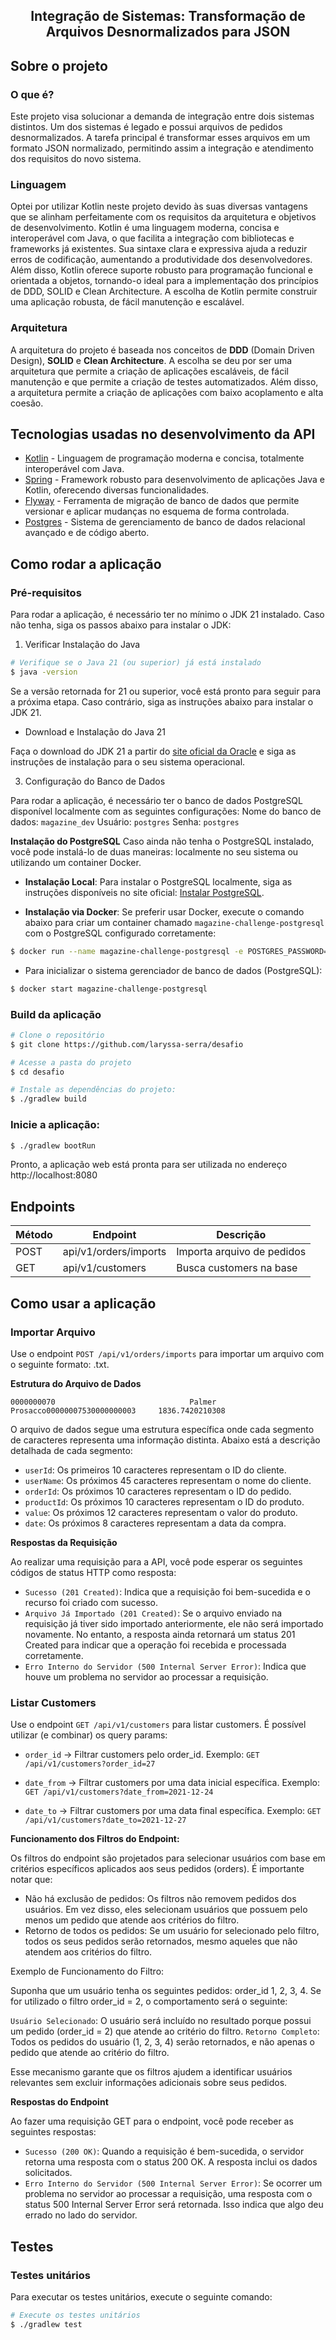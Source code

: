 <div align="center" style={{ marginTop: 16 }}>
  <h2 style={{ margin: 0 }} align="center">
    Integração de Sistemas: Transformação de Arquivos Desnormalizados para JSON
  </h2>
</div>

## Sobre o projeto

### O que é?

Este projeto visa solucionar a demanda de integração entre dois sistemas distintos. Um dos sistemas é legado e possui arquivos de pedidos desnormalizados. A tarefa principal é transformar esses arquivos em um formato JSON normalizado, permitindo assim a integração e atendimento dos requisitos do novo sistema.

### Linguagem
Optei por utilizar Kotlin neste projeto devido às suas diversas vantagens que se alinham perfeitamente com os requisitos da arquitetura e objetivos de desenvolvimento. Kotlin é uma linguagem moderna, concisa e interoperável com Java, o que facilita a integração com bibliotecas e frameworks já existentes. Sua sintaxe clara e expressiva ajuda a reduzir erros de codificação, aumentando a produtividade dos desenvolvedores. Além disso, Kotlin oferece suporte robusto para programação funcional e orientada a objetos, tornando-o ideal para a implementação dos princípios de DDD, SOLID e Clean Architecture. A escolha de Kotlin permite construir uma aplicação robusta, de fácil manutenção e escalável.

### Arquitetura

A arquitetura do projeto é baseada nos conceitos de **DDD** (Domain Driven Design), **SOLID** e **Clean Architecture**. A escolha se deu por ser uma arquitetura que permite a criação de aplicações escaláveis, de fácil manutenção e que permite a criação de testes automatizados. Além disso, a arquitetura permite a criação de aplicações com baixo acoplamento e alta coesão.

## Tecnologias usadas no desenvolvimento da API

- [Kotlin](https://kotlinlang.org/) - Linguagem de programação moderna e concisa, totalmente interoperável com Java.
- [Spring](https://spring.io/) - Framework robusto para desenvolvimento de aplicações Java e Kotlin, oferecendo diversas funcionalidades.
- [Flyway](https://flywaydb.org/) - Ferramenta de migração de banco de dados que permite versionar e aplicar mudanças no esquema de forma controlada.
- [Postgres](https://www.postgresql.org/) - Sistema de gerenciamento de banco de dados relacional avançado e de código aberto.

## Como rodar a aplicação

### Pré-requisitos

Para rodar a aplicação, é necessário ter no mínimo o JDK 21 instalado. Caso não tenha, siga os passos abaixo para instalar o JDK:
1. Verificar Instalação do Java
```bash
# Verifique se o Java 21 (ou superior) já está instalado
$ java -version
```
Se a versão retornada for 21 ou superior, você está pronto para seguir para a próxima etapa. Caso contrário, siga as instruções abaixo para instalar o JDK 21.

- Download e Instalação do Java 21
   
Faça o download do JDK 21 a partir do [site oficial da Oracle](https://www.oracle.com/java/technologies/javase/jdk21-archive-downloads.html) e siga as instruções de instalação para o seu sistema operacional.

3. Configuração do Banco de Dados

Para rodar a aplicação, é necessário ter o banco de dados PostgreSQL disponível localmente com as seguintes configurações:
Nome do banco de dados: `magazine_dev`
Usuário: `postgres`
Senha: `postgres`

<b>Instalação do PostgreSQL</b>
Caso ainda não tenha o PostgreSQL instalado, você pode instalá-lo de duas maneiras: localmente no seu sistema ou utilizando um container Docker.

- <b>Instalação Local</b>:
Para instalar o PostgreSQL localmente, siga as instruções disponíveis no site oficial: [Instalar PostgreSQL](https://www.postgresql.org/download/).

- <b>Instalação via Docker</b>:
Se preferir usar Docker, execute o comando abaixo para criar um container chamado `magazine-challenge-postgresql` com o PostgreSQL configurado corretamente:
```bash
$ docker run --name magazine-challenge-postgresql -e POSTGRES_PASSWORD=postgres -e POSTGRES_DB=magazine_dev -p 5432:5432 -d postgres
```
 
- Para inicializar o sistema gerenciador de banco de dados (PostgreSQL):
```bash
$ docker start magazine-challenge-postgresql
```

### Build da aplicação

```bash
# Clone o repositório
$ git clone https://github.com/laryssa-serra/desafio

# Acesse a pasta do projeto
$ cd desafio

# Instale as dependências do projeto:
$ ./gradlew build
```

### Inicie a aplicação:
```bash
$ ./gradlew bootRun
```
Pronto, a aplicação web está pronta para ser utilizada no endereço http://localhost:8080

## <a id="endpoints"></a> Endpoints

| Método  | Endpoint                 | Descrição                           | 
| ------- | -------------------      | ----------------------------------- | 
| POST    |   api/v1/orders/imports  | Importa arquivo de pedidos          |
| GET     |   api/v1/customers       | Busca customers na base             |

## <a id="-como usar"></a> Como usar a aplicação

### Importar Arquivo

Use o endpoint `POST /api/v1/orders/imports` para importar um arquivo com o seguinte formato: .txt.
  
<b>Estrutura do Arquivo de Dados</b>
  
`
0000000070                              Palmer Prosacco00000007530000000003     1836.7420210308
`

O arquivo de dados segue uma estrutura específica onde cada segmento de caracteres representa uma informação distinta. Abaixo está a descrição detalhada de cada segmento:

- `userId`: Os primeiros 10 caracteres representam o ID do cliente.
- `userName`: Os próximos 45 caracteres representam o nome do cliente.
- `orderId`: Os próximos 10 caracteres representam o ID do pedido.
- `productId`: Os próximos 10 caracteres representam o ID do produto.
- `value`: Os próximos 12 caracteres representam o valor do produto.
- `date`: Os próximos 8 caracteres representam a data da compra.

<b>Respostas da Requisição</b>

Ao realizar uma requisição para a API, você pode esperar os seguintes códigos de status HTTP como resposta:
- `Sucesso (201 Created)`: Indica que a requisição foi bem-sucedida e o recurso foi criado com sucesso.
- `Arquivo Já Importado (201 Created)`: Se o arquivo enviado na requisição já tiver sido importado anteriormente, ele não será importado novamente. No entanto, a resposta ainda retornará um status 201 Created para indicar que a operação foi recebida e processada corretamente.
- `Erro Interno do Servidor (500 Internal Server Error)`: Indica que houve um problema no servidor ao processar a requisição.

### Listar Customers

Use o endpoint `GET /api/v1/customers` para listar customers. É possível utilizar (e combinar) os query params:

 - `order_id` -> Filtrar customers pelo order_id. Exemplo: `GET /api/v1/customers?order_id=27`

 - `date_from` -> Filtrar customers por uma data inicial específica. Exemplo: `GET /api/v1/customers?date_from=2021-12-24`

 - `date_to` -> Filtrar customers por uma data final específica. Exemplo: `GET /api/v1/customers?date_to=2021-12-27`

<b>Funcionamento dos Filtros do Endpoint:</b>

Os filtros do endpoint são projetados para selecionar usuários com base em critérios específicos aplicados aos seus pedidos (orders). É importante notar que:

- Não há exclusão de pedidos: Os filtros não removem pedidos dos usuários. Em vez disso, eles selecionam usuários que possuem pelo menos um pedido que atende aos critérios do filtro.
- Retorno de todos os pedidos: Se um usuário for selecionado pelo filtro, todos os seus pedidos serão retornados, mesmo aqueles que não atendem aos critérios do filtro.

Exemplo de Funcionamento do Filtro:

Suponha que um usuário tenha os seguintes pedidos: order_id 1, 2, 3, 4. Se for utilizado o filtro order_id = 2, o comportamento será o seguinte:

`Usuário Selecionado`: O usuário será incluído no resultado porque possui um pedido (order_id = 2) que atende ao critério do filtro.
`Retorno Completo`: Todos os pedidos do usuário (1, 2, 3, 4) serão retornados, e não apenas o pedido que atende ao critério do filtro.

Esse mecanismo garante que os filtros ajudem a identificar usuários relevantes sem excluir informações adicionais sobre seus pedidos.

<b>Respostas do Endpoint</b>

Ao fazer uma requisição GET para o endpoint, você pode receber as seguintes respostas:
- `Sucesso (200 OK)`: Quando a requisição é bem-sucedida, o servidor retorna uma resposta com o status 200 OK. A resposta inclui os dados solicitados.
- `Erro Interno do Servidor (500 Internal Server Error)`: Se ocorrer um problema no servidor ao processar a requisição, uma resposta com o status 500 Internal Server Error será retornada. Isso indica que algo deu errado no lado do servidor.

## <a id="-testes"></a> Testes

### <a id="️-testes-unitários"></a> Testes unitários

Para executar os testes unitários, execute o seguinte comando:

```bash
# Execute os testes unitários
$ ./gradlew test
```
